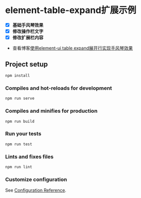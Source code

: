 # element-table-expand扩展示例

- [x] **基础手风琴效果**
- [x] **修改操作栏文字**
- [x] **修改扩展栏内容**
- 查看博客[使用element-ui table expand展开行实现手风琴效果](https://www.cnblogs.com/e-cat/p/10532982.html)

## Project setup
```
npm install
```

### Compiles and hot-reloads for development
```
npm run serve
```

### Compiles and minifies for production
```
npm run build
```

### Run your tests
```
npm run test
```

### Lints and fixes files
```
npm run lint
```

### Customize configuration
See [Configuration Reference](https://cli.vuejs.org/config/).
